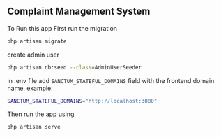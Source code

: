 ## Complaint Management System

To Run this app First run the migration

```bash
php artisan migrate
```
create admin user
```bash 
php artisan db:seed --class=AdminUserSeeder
```

in .env file add ```SANCTUM_STATEFUL_DOMAINS``` field with the frontend domain name.
example:
```bash
SANCTUM_STATEFUL_DOMAINS="http://localhost:3000"
```

Then run the app using

```bash
php artisan serve
```